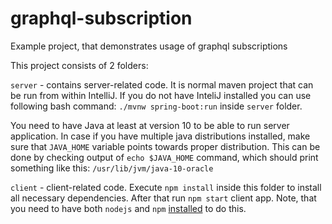 # graphql-subscription
Example project, that demonstrates usage of graphql subscriptions

This project consists of 2 folders:

`server` - contains server-related code. 
It is normal maven project that can be run from within  IntelliJ. 
If you do not have InteliJ installed you can use following bash command:  ```./mvnw spring-boot:run``` inside `server` folder.

You need to have Java at least at version 10 to be able to run server application.
In case if you have multiple java distributions installed, make sure that `JAVA_HOME` variable points towards proper distribution.
This can be done by checking output of ```echo $JAVA_HOME``` command, which should print something like this: ```/usr/lib/jvm/java-10-oracle``` 

 
`client` - client-related code. Execute ```npm install``` inside this folder to install all necessary dependencies. After that run  ```npm start``` client app.
Note, that you need to have both `nodejs` and `npm` [installed](https://nodejs.org/en/download/package-manager/) to do this.

